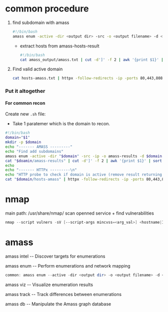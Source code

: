 common procedure
=======
1. find subdomain with amass

   ```sh
   #!/bin/bash
   amass enum -active -dir <output dir> -src -o <output filename> -d <main domain name> -blf <path to file providing blackisted domains>
   ```

   - extract hosts from amass-hosts-result

     ```sh
     #!/bin/bash
     cat amass_output/amass.txt | cut -d']' -f 2 | awk '{print $1}' | sort -u > hosts-amass.txt
     ```

     

2. Find valid active domain

   ```sh
   cat hosts-amass.txt | httpx -follow-redirects -ip -ports 80,443,8080,8081 -web-server -status-code -fc 400,404 -title -method -o httpx-hosts -x ALL
   ```



### Put it altogether

#### For common recon

Create new `.sh` file: 

- Take 1 paratemer which is the domain to recon.

```sh
#!/bin/bash
domain="$1"
mkdir -p $domain
echo "------- AMASS ---------"
echo "Find add subdomains"
amass enum -active -dir "$domain" -src -ip -o amass-results -d $domain
cat "$doamin/amass-results" | cut -d']' -f 2 | awk '{print $1}' | sort -u > "$domain/hosts-amass"
echo 
echo "------- HTTPx ---------\n"
echo "HTTP probe to check if domain is active (remove result returning 404, 400)"
cat "$domain/hosts-amass" | httpx -follow-redirects -ip -ports 80,443,8080,8081 -web-server -status-code -fc 400,404 -title -method -o -x ALL "$domain/httpx-hosts" 
```



nmap
=======
main path: /usr/share/nmap/
scan openned service + find vulnerabilities

```powershell
nmap --script vulners -sV [--script-args mincvss=<arg_val>] <hostname|IP: target>
```





amass
=======
amass intel -- Discover targets for enumerations

amass enum -- Perform enumerations and network mapping

```powershell
common: amass enum --active -dir <output dir> -o <output filename> -d <main domain name>
```

amass viz -- Visualize enumeration results

amass track -- Track differences between enumerations

amass db -- Manipulate the Amass graph database
	